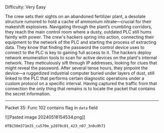 
Difficulty: Very Easy

The crew sets their sights on an abandoned fertilizer plant, a desolate structure rumored to hold a cache of ammonium nitrate—crucial for their makeshift explosives. Navigating through the plant’s crumbling corridors, they reach the main control room where a dusty, outdated PLC still hums faintly with power. The crew's hackers spring into action, connecting their equipment to the network of the PLC and starting the process of extracting data. They know that finding the password the control device uses to connect to the PLC is key to gaining full access to it. The hackers deploy network enumeration tools to scan for active devices on the plant's internal network. They meticulously sift through IP addresses, looking for clues that might reveal the password. After several tense hours, they pinpoint the device—a ruggedized industrial computer buried under layers of dust, still linked to the PLC that performs certain diagnostic operations under a custom protocol on a specific interval. Having captured the traffic from that connection the only thing that remains is to locate the packet that contains the secret information.

-----

Packet 35: Func 102 contains flag in `data` field

![[Pasted image 20240518154534.png]]

```
HTB{50m371m35_cu570m_p2070c01_423_n07_3n0u9h7}
```